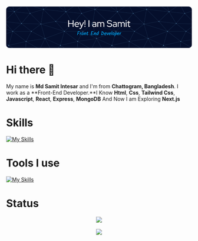 ![Header](./image/github_banner.png)

# Hi there 👋


My name is **Md Samit Intesar** and I'm from **Chattogram, Bangladesh**. I work as a **Front-End Developer.**I Know **Html**, **Css**, **Tailwind Css**, **Javascript**, **React**, **Express**, **MongoDB** And Now I am Exploring **Next.js**


# Skills

[![My Skills](https://skillicons.dev/icons?i=html,css,tailwind,js,react,express,mongodb)](https://skillicons.dev)


# Tools I use

[![My Skills](https://skillicons.dev/icons?i=vscode,figma)](https://skillicons.dev)

# Status


<div align="center">

![](http://github-profile-summary-cards.vercel.app/api/cards/profile-details?username=Saadsamit&theme=algolia)

![](http://github-profile-summary-cards.vercel.app/api/cards/stats?username=Saadsamit&theme=algolia)

</div>

</div>

